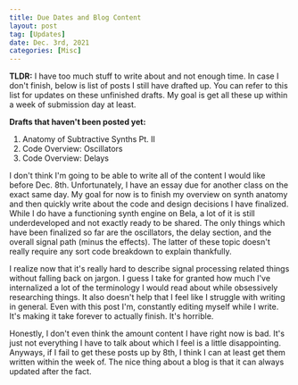 ```yaml
---
title: Due Dates and Blog Content
layout: post
tag: [Updates]
date: Dec. 3rd, 2021
categories: [Misc]
---
```


**TLDR:** I have too much stuff to write about and not enough time. In case I don't finish, below is list of posts I still have drafted up. You can refer to this list for updates on these unfinished drafts. My goal is get all these up within a week of submission day at least.

**Drafts that haven't been posted yet:**
1. Anatomy of Subtractive Synths Pt. II
2. Code Overview: Oscillators
3. Code Overview: Delays


I don't think I'm going to be able to write all of the content I would like before Dec. 8th. Unfortunately, I have an essay due for another class on the exact same day. My goal for now is to finish my overview on synth anatomy and then quickly write about the code and design decisions I have finalized. While I do have a functioning synth engine on Bela, a lot of it is still underdeveloped and not exactly ready to be shared. The only things which have been finalized so far are the oscillators, the delay section, and the overall signal path (minus the effects). The latter of these topic doesn't really require any sort code breakdown to explain thankfully.

I realize now that it's really hard to describe signal processing related things without falling back on jargon. I guess I take for granted how much I've internalized a lot of the terminology I would read about while obsessively researching things. It also doesn't help that I feel like I struggle with writing in general. Even with this post I'm, constantly editing myself while I write. It's making it take forever to actually finish. It's horrible.

Honestly, I don't even think the amount content I have right now is bad. It's just not everything I have to talk about which I feel is a little disappointing. Anyways, if I fail to get these posts up by 8th, I think I can at least get them written within the week of. The nice thing about a blog is that it can always updated after the fact.
